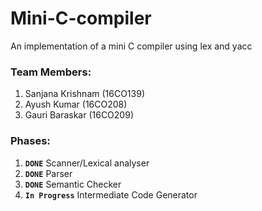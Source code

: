 # Mini-C-compiler
An implementation of a mini C compiler using lex and yacc

### Team Members:
1. Sanjana Krishnam (16CO139)
2. Ayush Kumar (16CO208)
3. Gauri Baraskar (16CO209)

### Phases:
1. **`DONE`**  Scanner/Lexical analyser
2. **`DONE`** Parser                       
3. **`DONE`** Semantic Checker             
4. **`In Progress`** Intermediate Code Generator  
